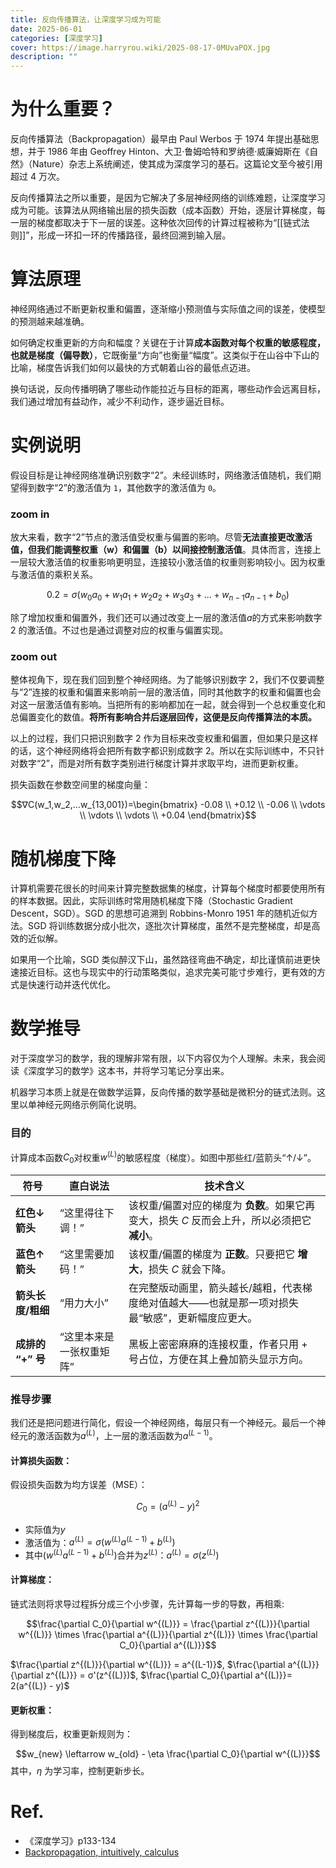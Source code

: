 ```yaml
---
title: 反向传播算法，让深度学习成为可能
date: 2025-06-01
categories: [深度学习]
cover: https://image.harryrou.wiki/2025-08-17-0MUvaPOX.jpg
description: ""
---
```


# 为什么重要？

反向传播算法（Backpropagation）最早由 Paul Werbos 于 1974 年提出基础思想，并于 1986 年由 Geoffrey Hinton、大卫·鲁姆哈特和罗纳德·威廉姆斯在《自然》（Nature）杂志上系统阐述，使其成为深度学习的基石。这篇论文至今被引用超过 4 万次。

反向传播算法之所以重要，是因为它解决了多层神经网络的训练难题，让深度学习成为可能。该算法从网络输出层的损失函数（成本函数）开始，逐层计算梯度，每一层的梯度都取决于下一层的误差。这种依次回传的计算过程被称为“[[链式法则]]”，形成一环扣一环的传播路径，最终回溯到输入层。


# 算法原理

神经网络通过不断更新权重和偏置，逐渐缩小预测值与实际值之间的误差，使模型的预测越来越准确。

如何确定权重更新的方向和幅度？关键在于计算**成本函数对每个权重的敏感程度，也就是梯度（偏导数）**，它既衡量“方向”也衡量“幅度”。这类似于在山谷中下山的比喻，梯度告诉我们如何以最快的方式朝着山谷的最低点迈进。

换句话说，反向传播明确了哪些动作能拉近与目标的距离，哪些动作会远离目标，我们通过增加有益动作，减少不利动作，逐步逼近目标。

# 实例说明

假设目标是让神经网络准确识别数字“2”。未经训练时，网络激活值随机，我们期望得到数字“2”的激活值为 `1`，其他数字的激活值为 `0`。


### zoom in

放大来看，数字“2”节点的激活值受权重与偏置的影响。尽管**无法直接更改激活值，但我们能调整权重（w）和偏置（b）以间接控制激活值**。具体而言，连接上一层较大激活值的权重影响更明显，连接较小激活值的权重则影响较小。因为权重与激活值的乘积关系。

$$0.2 = σ(w_0a_0+w_1a_1+w_2a_2+w_3a_3+...+w_{n-1}a_{n-1}+b_0)$$




除了增加权重和偏置外，我们还可以通过改变上一层的激活值$a$的方式来影响数字 2 的激活值。不过也是通过调整对应的权重与偏置实现。



### zoom out

整体视角下，现在我们回到整个神经网络。为了能够识别数字 2，我们不仅要调整与“2”连接的权重和偏置来影响前一层的激活值，同时其他数字的权重和偏置也会对这一层激活值有影响。当把所有的影响都加在一起，就会得到一个总权重变化和总偏置变化的数值。**将所有影响合并后逐层回传，这便是反向传播算法的本质。**


以上的过程，我们只把识别数字 2 作为目标来改变权重和偏置，但如果只是这样的话，这个神经网络将会把所有数字都识别成数字 2。所以在实际训练中，不只针对数字“2”，而是对所有数字类别进行梯度计算并求取平均，进而更新权重。


损失函数在参数空间里的梯度向量：

$$∇C(w_1,w_2,...w_{13,001})=\begin{bmatrix}
-0.08 \\
+0.12 \\
-0.06 \\
\vdots \\
\vdots \\
\vdots \\
+0.04
\end{bmatrix}$$

# 随机梯度下降

计算机需要花很长的时间来计算完整数据集的梯度，计算每个梯度时都要使用所有的样本数据。因此，实际训练时常用随机梯度下降（Stochastic Gradient Descent，SGD）。SGD 的思想可追溯到 Robbins-Monro 1951 年的随机近似方法。SGD 将训练数据分成小批次，逐批次计算梯度，虽然不是完整梯度，却是高效的近似解。

如果用一个比喻，SGD 类似醉汉下山，虽然路径弯曲不确定，却比谨慎前进更快速接近目标。这也与现实中的行动策略类似，追求完美可能寸步难行，更有效的方式是快速行动并迭代优化。




# 数学推导

对于深度学习的数学，我的理解非常有限，以下内容仅为个人理解。未来，我会阅读《深度学习的数学》这本书，并将学习笔记分享出来。

机器学习本质上就是在做数学运算，反向传播的数学基础是微积分的链式法则。这里以单神经元网络示例简化说明。

### 目的

计算成本函数$C_0$对权重$w^{(L)}$的敏感程度（梯度）。如图中那些红/蓝箭头“↑/↓”。


| 符号            | 直白说法          | 技术含义                                                   |
| ------------- | ------------- | ------------------------------------------------------ |
| **红色↓箭头**     | “这里得往下调！”     | 该权重/偏置对应的梯度为 **负数**。如果它再变大，损失 $C$ 反而会上升，所以必须把它 **减小**。 |
| **蓝色↑箭头**     | “这里需要加码！”     | 该权重/偏置的梯度为 **正数**。只要把它 **增大**，损失 $C$ 就会下降。             |
| **箭头长度/粗细**   | “用力大小”        | 在完整版动画里，箭头越长/越粗，代表梯度绝对值越大——也就是那一项对损失最“敏感”，更新幅度应更大。     |
| **成排的 “+” 号** | “这里本来是一张权重矩阵” | 黑板上密密麻麻的连接权重，作者只用 + 号占位，方便在其上叠加箭头显示方向。                 |

### 推导步骤

我们还是把问题进行简化，假设一个神经网络，每层只有一个神经元。最后一个神经元的激活函数为$a^{(L)}$，上一层的激活函数为$a^{(L-1)}$。



#### 计算损失函数：

假设损失函数为均方误差（MSE）：

$$C_0 = (a^{(L)} - y)^2$$

- 实际值为$y$
- 激活值为：$a^{(L)}=σ(w^{(L)}a^{(L-1)}+b^{(L)})$ 
- 其中$(w^{(L)}a^{(L-1)}+b^{(L)})$合并为$z^{(L)}$：$a^{(L)}=σ(z^{(L)})$ 

#### 计算梯度：

链式法则将求导过程拆分成三个小步骤，先计算每一步的导数，再相乘:

$$\frac{\partial C_0}{\partial w^{(L)}} = \frac{\partial z^{(L)}}{\partial w^{(L)}} \times \frac{\partial a^{(L)}}{\partial z^{(L)}} \times \frac{\partial C_0}{\partial a^{(L)}}$$

$\frac{\partial z^{(L)}}{\partial w^{(L)}} = a^{(L-1)}$, $\frac{\partial a^{(L)}}{\partial z^{(L)}} = σ'(z^{(L)})$, $\frac{\partial C_0}{\partial a^{(L)}}= 2(a^{(L)} - y)$


#### 更新权重：

得到梯度后，权重更新规则为：

$$w_{new} \leftarrow w_{old} - \eta \frac{\partial C_0}{\partial w^{(L)}}$$
其中，$\eta$ 为学习率，控制更新步长。

# Ref.

- 《深度学习》p133-134
- [Backpropagation, intuitively, calculus](https://www.youtube.com/watch?v=Ilg3gGewQ5U&list=PLZHQObOWTQDNU6R1_67000Dx_ZCJB-3pi&index=3)
